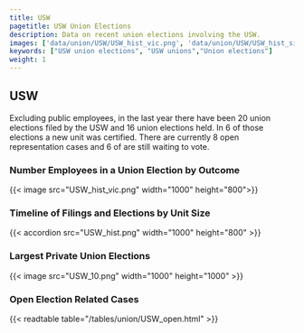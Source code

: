 ```yaml
---
title: USW
pagetitle: USW Union Elections
description: Data on recent union elections involving the USW.
images: ['data/union/USW/USW_hist_vic.png', 'data/union/USW/USW_hist_size.png', 'data/union/USW/USW_10.png']
keywords: ["USW union elections", "USW unions","Union elections"]
weight: 1
---
```

##  USW

Excluding public employees, in the last year there have been 20 union elections filed by the USW and 16 union elections held. In 6 of those elections a new unit was certified. There are currently 8 open representation cases and 6 of are still waiting to vote.

### Number Employees in a Union Election by Outcome
{{< image src="USW_hist_vic.png" width="1000" height="800">}}

### Timeline of Filings and Elections by Unit Size
{{< accordion src="USW_hist.png" width="1000" height="800" >}}

### Largest Private Union Elections
{{< image src="USW_10.png" width="1000" height="1000"  >}}

### Open Election Related Cases
{{< readtable table="/tables/union/USW_open.html" >}}

